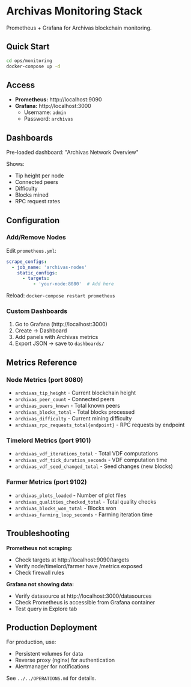 # Archivas Monitoring Stack

Prometheus + Grafana for Archivas blockchain monitoring.

## Quick Start

```bash
cd ops/monitoring
docker-compose up -d
```

## Access

- **Prometheus:** http://localhost:9090
- **Grafana:** http://localhost:3000
  - Username: `admin`
  - Password: `archivas`

## Dashboards

Pre-loaded dashboard: "Archivas Network Overview"

Shows:
- Tip height per node
- Connected peers
- Difficulty
- Blocks mined
- RPC request rates

## Configuration

### Add/Remove Nodes

Edit `prometheus.yml`:
```yaml
scrape_configs:
  - job_name: 'archivas-nodes'
    static_configs:
      - targets:
          - 'your-node:8080'  # Add here
```

Reload: `docker-compose restart prometheus`

### Custom Dashboards

1. Go to Grafana (http://localhost:3000)
2. Create → Dashboard
3. Add panels with Archivas metrics
4. Export JSON → save to `dashboards/`

## Metrics Reference

### Node Metrics (port 8080)
- `archivas_tip_height` - Current blockchain height
- `archivas_peer_count` - Connected peers
- `archivas_peers_known` - Total known peers
- `archivas_blocks_total` - Total blocks processed
- `archivas_difficulty` - Current mining difficulty
- `archivas_rpc_requests_total{endpoint}` - RPC requests by endpoint

### Timelord Metrics (port 9101)
- `archivas_vdf_iterations_total` - Total VDF computations
- `archivas_vdf_tick_duration_seconds` - VDF computation time
- `archivas_vdf_seed_changed_total` - Seed changes (new blocks)

### Farmer Metrics (port 9102)
- `archivas_plots_loaded` - Number of plot files
- `archivas_qualities_checked_total` - Total quality checks
- `archivas_blocks_won_total` - Blocks won
- `archivas_farming_loop_seconds` - Farming iteration time

## Troubleshooting

**Prometheus not scraping:**
- Check targets at http://localhost:9090/targets
- Verify node/timelord/farmer have /metrics exposed
- Check firewall rules

**Grafana not showing data:**
- Verify datasource at http://localhost:3000/datasources
- Check Prometheus is accessible from Grafana container
- Test query in Explore tab

## Production Deployment

For production, use:
- Persistent volumes for data
- Reverse proxy (nginx) for authentication
- Alertmanager for notifications

See `../../OPERATIONS.md` for details.

